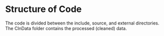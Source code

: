 # Structure of Code
The code is divided between the include, source, and external directories. The ClnData folder contains the processed (cleaned) data.


##
